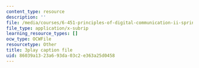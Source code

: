 ```yaml
---
content_type: resource
description: ''
file: /media/courses/6-451-principles-of-digital-communication-ii-spring-2005/86039a1323a693da03c2e363a25d0458_d_Mg_JnnevU.srt
file_type: application/x-subrip
learning_resource_types: []
ocw_type: OCWFile
resourcetype: Other
title: 3play caption file
uid: 86039a13-23a6-93da-03c2-e363a25d0458
---
```

